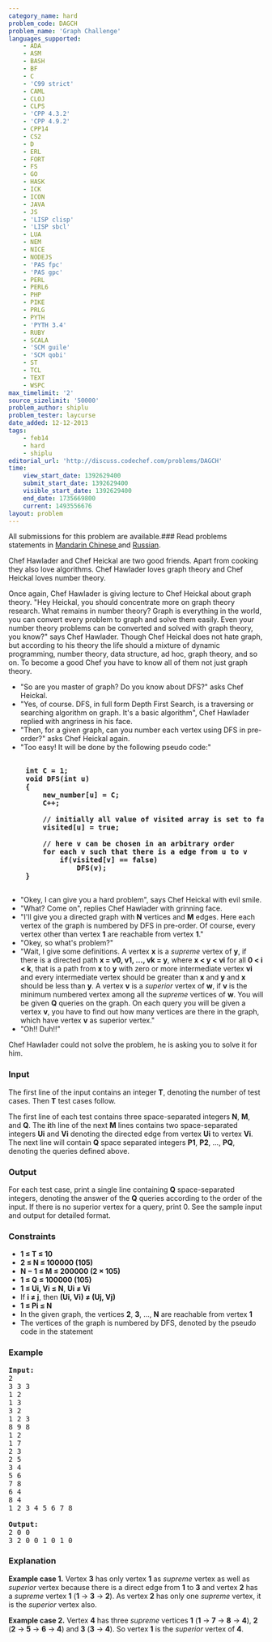```yaml
---
category_name: hard
problem_code: DAGCH
problem_name: 'Graph Challenge'
languages_supported:
    - ADA
    - ASM
    - BASH
    - BF
    - C
    - 'C99 strict'
    - CAML
    - CLOJ
    - CLPS
    - 'CPP 4.3.2'
    - 'CPP 4.9.2'
    - CPP14
    - CS2
    - D
    - ERL
    - FORT
    - FS
    - GO
    - HASK
    - ICK
    - ICON
    - JAVA
    - JS
    - 'LISP clisp'
    - 'LISP sbcl'
    - LUA
    - NEM
    - NICE
    - NODEJS
    - 'PAS fpc'
    - 'PAS gpc'
    - PERL
    - PERL6
    - PHP
    - PIKE
    - PRLG
    - PYTH
    - 'PYTH 3.4'
    - RUBY
    - SCALA
    - 'SCM guile'
    - 'SCM qobi'
    - ST
    - TCL
    - TEXT
    - WSPC
max_timelimit: '2'
source_sizelimit: '50000'
problem_author: shiplu
problem_tester: laycurse
date_added: 12-12-2013
tags:
    - feb14
    - hard
    - shiplu
editorial_url: 'http://discuss.codechef.com/problems/DAGCH'
time:
    view_start_date: 1392629400
    submit_start_date: 1392629400
    visible_start_date: 1392629400
    end_date: 1735669800
    current: 1493556676
layout: problem
---
```

All submissions for this problem are available.###  Read problems statements in [Mandarin Chinese ](http://www.codechef.com/download/translated/FEB14/mandarin/DAGCH.pdf) and [Russian](http://www.codechef.com/download/translated/FEB14/russian/DAGCH.pdf).

Chef Hawlader and Chef Heickal are two good friends. Apart from cooking they also love algorithms. Chef Hawlader loves graph theory and Chef Heickal loves number theory.

Once again, Chef Hawlader is giving lecture to Chef Heickal about graph theory. "Hey Heickal, you should concentrate more on graph theory research. What remains in number theory? Graph is everything in the world, you can convert every problem to graph and solve them easily. Even your number theory problems can be converted and solved with graph theory, you know?" says Chef Hawlader. Though Chef Heickal does not hate graph, but according to his theory the life should a mixture of dynamic programming, number theory, data structure, ad hoc, graph theory, and so on. To become a good Chef you have to know all of them not just graph theory.

- "So are you master of graph? Do you know about DFS?" asks Chef Heickal.
- "Yes, of course. DFS, in full form Depth First Search, is a traversing or searching algorithm on graph. It's a basic algorithm", Chef Hawlader replied with angriness in his face.
- "Then, for a given graph, can you number each vertex using DFS in pre-order?" asks Chef Heickal again.
- "Too easy! It will be done by the following pseudo code:"

<pre>
<b>
	int C = 1;
	void DFS(int u)
	{
		new_number[u] = C;
		C++;

		// initially all value of visited array is set to false
		visited[u] = true;

		// here v can be chosen in an arbitrary order
		for each v such that there is a edge from u to v
			if(visited[v] == false) 
				DFS(v);
	}
</b>
</pre>
- "Okey, I can give you a hard problem", says Chef Heickal with evil smile.
- "What? Come on", replies Chef Hawlader with grinning face.
- "I'll give you a directed graph with **N** vertices and **M** edges. Here each vertex of the graph is numbered by DFS in pre-order. Of course, every vertex other than vertex **1** are reachable from vertex **1**."
- "Okey, so what's problem?"
- "Wait, I give some definitions. A vertex **x** is a *supreme* vertex of **y**, if there is a directed path **x = v0, v1, ..., vk = y**, where **x &lt; y &lt; vi** for all **0 &lt; i &lt; k**, that is a path from **x** to **y** with zero or more intermediate vertex **vi** and every intermediate vertex should be greater than **x** and **y** and **x** should be less than **y**. A vertex **v** is a *superior* vertex of **w**, if **v** is the minimum numbered vertex among all the *supreme* vertices of **w**. You will be given **Q** queries on the graph. On each query you will be given a vertex **v**, you have to find out how many vertices are there in the graph, which have vertex **v** as superior vertex."
- "Oh!! Duh!!"

Chef Hawlader could not solve the problem, he is asking you to solve it for him.

### Input

The first line of the input contains an integer **T**, denoting the number of test cases. Then **T** test cases follow.

The first line of each test contains three space-separated integers **N**, **M**, and **Q**. The **i**th line of the next **M** lines contains two space-separated integers **Ui** and **Vi** denoting the directed edge from vertex **Ui** to vertex **Vi**. The next line will contain **Q** space separated integers **P1**, **P2**, ..., **PQ**, denoting the queries defined above.

### Output

For each test case, print a single line containing **Q** space-separated integers, denoting the answer of the **Q** queries according to the order of the input. If there is no superior vertex for a query, print 0. See the sample input and output for detailed format.

### Constraints

- **1 ≤ T ≤ 10**
- **2 ≤ N ≤ 100000 (105)**
- **N − 1 ≤ M ≤ 200000 (2 × 105)**
- **1 ≤ Q ≤ 100000 (105)**
- **1 ≤ Ui, Vi ≤ N**, **Ui ≠ Vi**
- If **i ≠ j**, then **(Ui, Vi) ≠ (Uj, Vj)**
- **1 ≤ Pi ≤ N**
- In the given graph, the vertices **2**, **3**, ..., **N** are reachable from vertex **1**
- The vertices of the graph is numbered by DFS, denoted by the pseudo code in the statement

### Example

<pre><b>Input:</b>
2
3 3 3
1 2
1 3
3 2
1 2 3
8 9 8
1 2
1 7
2 3
2 5
3 4
5 6
7 8
6 4
8 4
1 2 3 4 5 6 7 8

<b>Output:</b>
2 0 0
3 2 0 0 1 0 1 0
</pre>
### Explanation

**Example case 1.** Vertex **3** has only vertex **1** as *supreme* vertex as well as *superior* vertex because there is a direct edge from **1** to **3** and vertex **2** has a *supreme* vertex **1** (**1** → **3** → **2**). As vertex **2** has only one *supreme* vertex, it is the *superior* vertex also.

**Example case 2.** Vertex **4** has three *supreme* vertices **1** (**1** → **7** → **8** → **4**), **2** (**2** → **5** → **6** → **4**) and **3** (**3** → **4**). So vertex **1** is the *superior* vertex of **4**.
